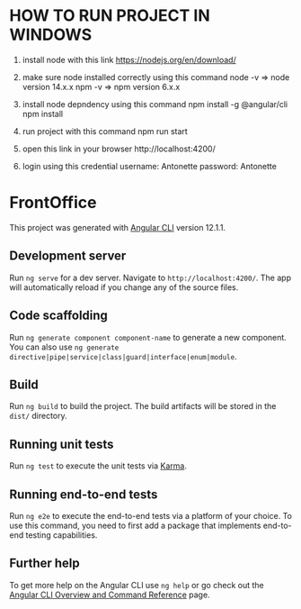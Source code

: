 # HOW TO RUN PROJECT IN WINDOWS

1. install node with this link
   https://nodejs.org/en/download/

2. make sure node installed correctly using this command
   node -v => node version 14.x.x
   npm -v => npm version 6.x.x

3. install node depndency using this command
   npm install -g @angular/cli
   npm install

4. run project with this command
   npm run start

5. open this link in your browser
   http://localhost:4200/

6. login using this credential
   username: Antonette
   password: Antonette

# FrontOffice

This project was generated with [Angular CLI](https://github.com/angular/angular-cli) version 12.1.1.

## Development server

Run `ng serve` for a dev server. Navigate to `http://localhost:4200/`. The app will automatically reload if you change any of the source files.

## Code scaffolding

Run `ng generate component component-name` to generate a new component. You can also use `ng generate directive|pipe|service|class|guard|interface|enum|module`.

## Build

Run `ng build` to build the project. The build artifacts will be stored in the `dist/` directory.

## Running unit tests

Run `ng test` to execute the unit tests via [Karma](https://karma-runner.github.io).

## Running end-to-end tests

Run `ng e2e` to execute the end-to-end tests via a platform of your choice. To use this command, you need to first add a package that implements end-to-end testing capabilities.

## Further help

To get more help on the Angular CLI use `ng help` or go check out the [Angular CLI Overview and Command Reference](https://angular.io/cli) page.
